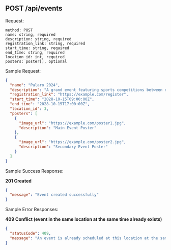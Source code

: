 ## POST /api/events

Request:

```
method: POST
name: string, required
description: string, required
registration_link: string, required
start_time: string, required
end_time: string, required
location_id: int, required
posters: poster[], optional
```

Sample Request:

```json
{
  "name": "Palaro 2024",
  "description": "A grand event featuring sports competitions between different schools.",
  "registration_link": "https://example.com/register",
  "start_time": "2028-10-15T09:00:00Z",
  "end_time": "2028-10-15T17:00:00Z",
  "location_id": 3,
  "posters": [
    {
      "image_url": "https://example.com/poster1.jpg",
      "description": "Main Event Poster"
    },
    {
      "image_url": "https://example.com/poster2.jpg",
      "description": "Secondary Event Poster"
    }
  ]
}
```

Sample Success Response:

**201 Created**

```json
{
  "message": "Event created successfully"
}
```

Sample Error Responses:

**409 Conflict (event in the same location at the same time already exists)**

```json
{
  "statusCode": 409,
  "message": "An event is already scheduled at this location at the same time"
}
```

